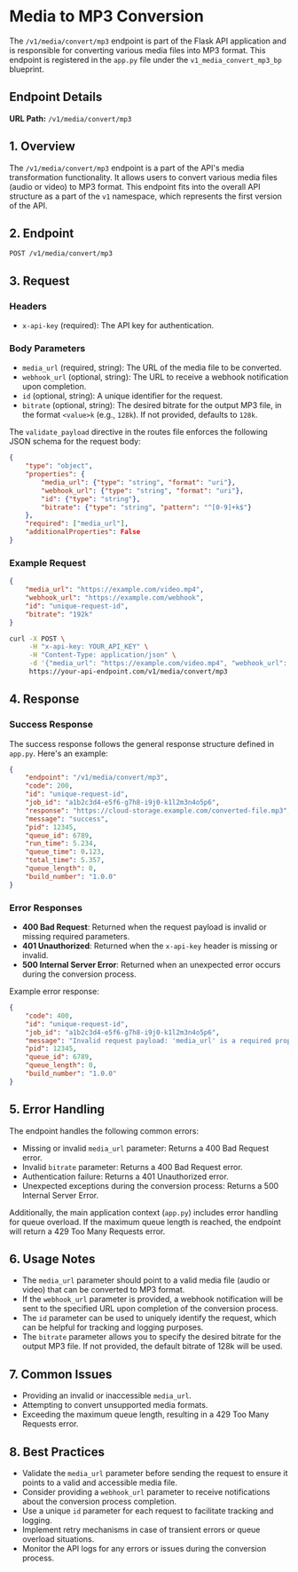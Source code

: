 # Media to MP3 Conversion

The `/v1/media/convert/mp3` endpoint is part of the Flask API application and is responsible for converting various media files into MP3 format. This endpoint is registered in the `app.py` file under the `v1_media_convert_mp3_bp` blueprint.

## Endpoint Details

**URL Path:** `/v1/media/convert/mp3`

## 1. Overview

The `/v1/media/convert/mp3` endpoint is a part of the API's media transformation functionality. It allows users to convert various media files (audio or video) to MP3 format. This endpoint fits into the overall API structure as a part of the `v1` namespace, which represents the first version of the API.

## 2. Endpoint

```
POST /v1/media/convert/mp3
```

## 3. Request

### Headers

- `x-api-key` (required): The API key for authentication.

### Body Parameters

- `media_url` (required, string): The URL of the media file to be converted.
- `webhook_url` (optional, string): The URL to receive a webhook notification upon completion.
- `id` (optional, string): A unique identifier for the request.
- `bitrate` (optional, string): The desired bitrate for the output MP3 file, in the format `<value>k` (e.g., `128k`). If not provided, defaults to `128k`.

The `validate_payload` directive in the routes file enforces the following JSON schema for the request body:

```json
{
    "type": "object",
    "properties": {
        "media_url": {"type": "string", "format": "uri"},
        "webhook_url": {"type": "string", "format": "uri"},
        "id": {"type": "string"},
        "bitrate": {"type": "string", "pattern": "^[0-9]+k$"}
    },
    "required": ["media_url"],
    "additionalProperties": False
}
```

### Example Request

```json
{
    "media_url": "https://example.com/video.mp4",
    "webhook_url": "https://example.com/webhook",
    "id": "unique-request-id",
    "bitrate": "192k"
}
```

```bash
curl -X POST \
     -H "x-api-key: YOUR_API_KEY" \
     -H "Content-Type: application/json" \
     -d '{"media_url": "https://example.com/video.mp4", "webhook_url": "https://example.com/webhook", "id": "unique-request-id", "bitrate": "192k"}' \
     https://your-api-endpoint.com/v1/media/convert/mp3
```

## 4. Response

### Success Response

The success response follows the general response structure defined in `app.py`. Here's an example:

```json
{
    "endpoint": "/v1/media/convert/mp3",
    "code": 200,
    "id": "unique-request-id",
    "job_id": "a1b2c3d4-e5f6-g7h8-i9j0-k1l2m3n4o5p6",
    "response": "https://cloud-storage.example.com/converted-file.mp3",
    "message": "success",
    "pid": 12345,
    "queue_id": 6789,
    "run_time": 5.234,
    "queue_time": 0.123,
    "total_time": 5.357,
    "queue_length": 0,
    "build_number": "1.0.0"
}
```

### Error Responses

- **400 Bad Request**: Returned when the request payload is invalid or missing required parameters.
- **401 Unauthorized**: Returned when the `x-api-key` header is missing or invalid.
- **500 Internal Server Error**: Returned when an unexpected error occurs during the conversion process.

Example error response:

```json
{
    "code": 400,
    "id": "unique-request-id",
    "job_id": "a1b2c3d4-e5f6-g7h8-i9j0-k1l2m3n4o5p6",
    "message": "Invalid request payload: 'media_url' is a required property",
    "pid": 12345,
    "queue_id": 6789,
    "queue_length": 0,
    "build_number": "1.0.0"
}
```

## 5. Error Handling

The endpoint handles the following common errors:

- Missing or invalid `media_url` parameter: Returns a 400 Bad Request error.
- Invalid `bitrate` parameter: Returns a 400 Bad Request error.
- Authentication failure: Returns a 401 Unauthorized error.
- Unexpected exceptions during the conversion process: Returns a 500 Internal Server Error.

Additionally, the main application context (`app.py`) includes error handling for queue overload. If the maximum queue length is reached, the endpoint will return a 429 Too Many Requests error.

## 6. Usage Notes

- The `media_url` parameter should point to a valid media file (audio or video) that can be converted to MP3 format.
- If the `webhook_url` parameter is provided, a webhook notification will be sent to the specified URL upon completion of the conversion process.
- The `id` parameter can be used to uniquely identify the request, which can be helpful for tracking and logging purposes.
- The `bitrate` parameter allows you to specify the desired bitrate for the output MP3 file. If not provided, the default bitrate of 128k will be used.

## 7. Common Issues

- Providing an invalid or inaccessible `media_url`.
- Attempting to convert unsupported media formats.
- Exceeding the maximum queue length, resulting in a 429 Too Many Requests error.

## 8. Best Practices

- Validate the `media_url` parameter before sending the request to ensure it points to a valid and accessible media file.
- Consider providing a `webhook_url` parameter to receive notifications about the conversion process completion.
- Use a unique `id` parameter for each request to facilitate tracking and logging.
- Implement retry mechanisms in case of transient errors or queue overload situations.
- Monitor the API logs for any errors or issues during the conversion process.